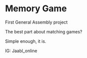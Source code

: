 # Memory Game

First General Assembly project

The best part about matching games?

Simple enough, it is. 

IG: Jaabl_online
